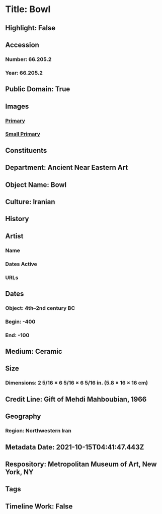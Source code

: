 # Title: Bowl
## Highlight: False
## Accession
### Number: 66.205.2
### Year: 66.205.2
## Public Domain: True
## Images
### [Primary](https://images.metmuseum.org/CRDImages/an/original/ME66_205_2.jpg)
### [Small Primary](https://images.metmuseum.org/CRDImages/an/web-large/ME66_205_2.jpg)
## Constituents
## Department: Ancient Near Eastern Art
## Object Name: Bowl
## Culture: Iranian
## History
## Artist
### Name
### Dates Active
### URLs
## Dates
### Object: 4th–2nd century BC
### Begin: -400
### End: -100
## Medium: Ceramic
## Size
### Dimensions: 2 5/16 × 6 5/16 × 6 5/16 in. (5.8 × 16 × 16 cm)
## Credit Line: Gift of Mehdi Mahboubian, 1966
## Geography
### Region: Northwestern Iran
## Metadata Date: 2021-10-15T04:41:47.443Z
## Respository: Metropolitan Museum of Art, New York, NY
## Tags
## Timeline Work: False